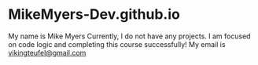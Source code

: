 # MikeMyers-Dev.github.io
My name is Mike Myers
Currently, I do not have any projects.
I am focused on code logic and completing this course successfully!
My email is vikingteufel@gmail.com

